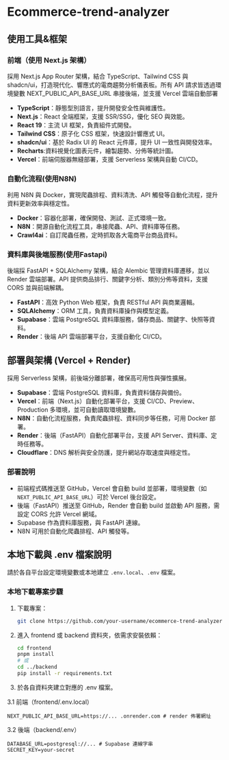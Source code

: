 # Ecommerce-trend-analyzer
## 使用工具&框架
### 前端（使用 Next.js 架構）
採用 Next.js App Router 架構，結合 TypeScript、Tailwind CSS 與 shadcn/ui，打造現代化、響應式的電商趨勢分析儀表板。所有 API 請求皆透過環境變數 NEXT_PUBLIC_API_BASE_URL 串接後端，並支援 Vercel 雲端自動部署
- **TypeScript**：靜態型別語言，提升開發安全性與維護性。
- **Next.js**：React 全端框架，支援 SSR/SSG，優化 SEO 與效能。
- **React 19**：主流 UI 框架，負責組件式開發。
- **Tailwind CSS**：原子化 CSS 框架，快速設計響應式 UI。
- **shadcn/ui**：基於 Radix UI 的 React 元件庫，提升 UI 一致性與開發效率。
- **Recharts**:資料視覺化圖表元件，繪製趨勢、分佈等統計圖。
- **Vercel**：前端伺服器無縫部署，支援 Serverless 架構與自動 CI/CD。
### 自動化流程(使用N8N)
利用 N8N 與 Docker，實現爬蟲排程、資料清洗、API 觸發等自動化流程，提升資料更新效率與穩定性。
- **Docker**：容器化部署，確保開發、測試、正式環境一致。
- **N8N**：開源自動化流程工具，串接爬蟲、API、資料庫等任務。
- **Crawl4ai**：自訂爬蟲任務，定時抓取各大電商平台商品資料。
### 資料庫與後端服務(使用Fastapi)
後端採 FastAPI + SQLAlchemy 架構，結合 Alembic 管理資料庫遷移，並以 Render 雲端部署。API 提供商品排行、關鍵字分析、類別分佈等資料，支援 CORS 並與前端解耦。
- **FastAPI**：高效 Python Web 框架，負責 RESTful API 與商業邏輯。
- **SQLAlchemy**：ORM 工具，負責資料庫操作與模型定義。
- **Supabase**：雲端 PostgreSQL 資料庫服務，儲存商品、關鍵字、快照等資料。
- **Render**：後端 API 雲端部署平台，支援自動化 CI/CD。

## 部署與架構 (Vercel + Render)
採用 Serverless 架構，前後端分離部署，確保高可用性與彈性擴展。
- **Supabase**：雲端 PostgreSQL 資料庫，負責資料儲存與備份。
- **Vercel**：前端（Next.js）自動化部署平台，支援 CI/CD、Preview、Production 多環境，並可自動讀取環境變數。
- **N8N**：自動化流程服務，負責爬蟲排程、資料同步等任務，可用 Docker 部署。
- **Render**：後端（FastAPI）自動化部署平台，支援 API Server、資料庫、定時任務等。
- **Cloudflare**：DNS 解析與安全防護，提升網站存取速度與穩定性。

### 部署說明
- 前端程式碼推送至 GitHub，Vercel 會自動 build 並部署，環境變數（如 `NEXT_PUBLIC_API_BASE_URL`）可於 Vercel 後台設定。
- 後端（FastAPI）推送至 GitHub，Render 會自動 build 並啟動 API 服務，需設定 CORS 允許 Vercel 網域。
- Supabase 作為資料庫服務，與 FastAPI 連線。
- N8N 可用於自動化爬蟲排程、API 觸發等。

## 本地下載與 .env 檔案說明
請於各自平台設定環境變數或本地建立 `.env.local`、`.env` 檔案。

### 本地下載專案步驟
1. 下載專案：
   ```bash
   git clone https://github.com/your-username/ecommerce-trend-analyzer.git
   ```
2. 進入 frontend 或 backend 資料夾，依需求安裝依賴：
   ```bash
   cd frontend
   pnpm install
   # 或
   cd ../backend
   pip install -r requirements.txt
   ```
3. 於各自資料夾建立對應的 .env 檔案。

3.1 前端（frontend/.env.local）
```
NEXT_PUBLIC_API_BASE_URL=https://... .onrender.com # render 佈署網址
```

3.2 後端（backend/.env）
```
DATABASE_URL=postgresql://... # Supabase 連線字串
SECRET_KEY=your-secret 
```





